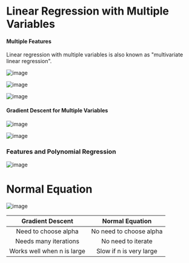 # Linear Regression with Multiple Variables
#### Multiple Features
Linear regression with multiple variables is also known as "multivariate linear regression".

![image](https://user-images.githubusercontent.com/42722816/91663528-b26d2b80-eae9-11ea-8d53-caa6921240e6.png)

![image](https://user-images.githubusercontent.com/42722816/91663531-b8630c80-eae9-11ea-8cb2-edca902f4ff4.png)

![image](https://user-images.githubusercontent.com/42722816/91663539-c87aec00-eae9-11ea-854d-4c6f08d2ec68.png)

#### Gradient Descent for Multiple Variables

![image](https://user-images.githubusercontent.com/42722816/91663706-df6e0e00-eaea-11ea-9c36-b416ebe14853.png)

![image](https://user-images.githubusercontent.com/42722816/91663713-e85edf80-eaea-11ea-837b-b7126a8709c7.png)

### Features and Polynomial Regression

![image](https://user-images.githubusercontent.com/42722816/91668346-6bdcf880-eb0c-11ea-9794-a4bc583fc639.png)

# Normal Equation

![image](https://user-images.githubusercontent.com/42722816/92630445-28cf1200-f2d0-11ea-84ae-4245e3b936a2.png)


|Gradient Descent	|Normal Equation|
|:--:|:--:|
|Need to choose alpha	|No need to choose alpha|
|Needs many iterations	|No need to iterate|
|Works well when n is large	|Slow if n is very large|
